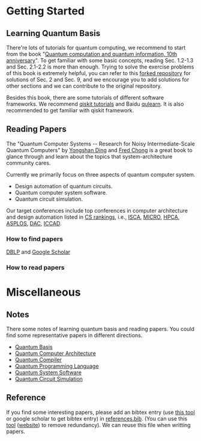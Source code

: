 # Getting Started

## Learning Quantum Basis

There're lots of tutorials for quantum computing, we recommend to start from the book "[Quantum computation and quantum information, 10th anniversary](https://github.com/Zhaoyilunnn/qcs/blob/main/doc/Quantum%20computation%20and%20quantum%20information.pdf)". To get familiar with some basic concepts, reading Sec. 1.2-1.3 and Sec. 2.1-2.2 is more than enough. Trying to solve the exercise problems of this book is extremely helpful, you can refer to this [forked repository](https://github.com/Zhaoyilunnn/SolutionQCQINielsenChuang) for solutions of Sec. 2 and Sec. 9, and we encourage you to add solutions for other sections and we can contribute to the original repository.

Besides this book, there are some tutorials of different software frameworks. We recommend [qiskit tutorials](https://qiskit.org/documentation/tutorials.html) and Baidu [qulearn](https://qulearn.baidu.com/). It is also recommended to get familiar with qiskit framework.

## Reading Papers
The "Quantum Computer Systems -- Research for Noisy Intermediate-Scale Quantum Computers" by [Yongshan Ding](https://www.yongshanding.com/) and [Fred Chong](http://people.cs.uchicago.edu/~ftchong/) is a great book to glance through and learn about the topics that system-architecture community cares.

Currently we primarily focus on three aspects of quantum computer system.

 - Design automation of quantum circuits.
 - Quantum computer system software.
 - Quantum circuit simulation.

Our target conferences include top conferences in computer architecture and design automation listed in [CS rankings](https://csrankings.org/), i.e., [ISCA](https://csconferences.org/#ISCA), [MICRO](https://csconferences.org/#MICRO), [HPCA](https://csconferences.org/#HPCA), [ASPLOS](https://csconferences.org/#ASPLOS), [DAC](https://dblp.org/db/conf/dac/index.html), [ICCAD](https://dblp.org/db/conf/iccad/index.html).

### How to find papers
[DBLP](https://dblp.org/) and [Google Scholar]()

### How to read papers

# Miscellaneous

## Notes
There some notes of learning quantum basis and reading papers. You could find some representative papers in different directions.

 - [Quantum Basis](https://gist.github.com/Zhaoyilunnn/788c9eac3d8af18b3e3258e982505d40)
 - [Quantum Computer Architecture](https://gist.github.com/Zhaoyilunnn/4f050154941fb87b33d47c2d09aa23ae)
 - [Quantum Compiler](https://gist.github.com/Zhaoyilunnn/c3a031815ac43c5894b3b8cdf643775a)
 - [Quantum Programming Language](https://gist.github.com/Zhaoyilunnn/ddd4eeaeb475cd2b075fda176e4692c6)
 - [Quantum System Software](https://gist.github.com/Zhaoyilunnn/c43d40f895f57ce136b9b3701e7a5668)
 - [Quantum Circuit Simulation](https://gist.github.com/Zhaoyilunnn/07f5e6913dfa00fefbd4a8bff638f0bf)

## Reference

If you find some interesting papers, please add an bibtex entry (use [this tool](https://www.doi2bib.org/) or google scholar to get bibtex entry) in [references.bib](https://github.com/Zhaoyilunnn/qcs/blob/master/doc/references.bib). (You can use this [tool](https://github.com/FlamingTempura/bibtex-tidy) ([website](https://flamingtempura.github.io/bibtex-tidy/)) to remove redundancy). We can reuse this file when writting papers.

<!--stackedit_data:
eyJoaXN0b3J5IjpbLTE5NzE4MzM1MzddfQ==
-->